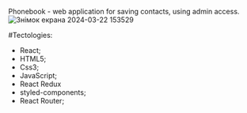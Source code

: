 Phonebook - web application for saving contacts, using admin access.
![Знімок екрана 2024-03-22 153529](https://github.com/In-inka/phonebook/assets/119360847/08ed8464-ab4a-4e3d-8cce-f07db4322551)


#Tectologies:
- React;
- HTML5;
- Css3;
- JavaScript;
- React Redux
- styled-components;
- React Router;
